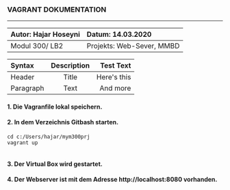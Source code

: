 ### VAGRANT DOKUMENTATION
---

|Autor: Hajar Hoseyni                     |Datum: 14.03.2020                        |
|:----------------------------------------|:----------------------------------------|
|Modul 300/ LB2                           |Projekts: Web-Sever, MMBD                |

| Syntax      | Description | Test Text     |
| :---        |    :----:   |          ---: |
| Header      | Title       | Here's this   |
| Paragraph   | Text        | And more      |

#### 1. Die Vagranfile lokal speichern. 
#### 2. In dem Verzeichnis Gitbash starten.
>   

``` 
cd c:/Users/hajar/mym300prj 
vagrant up 
 
 ```

#### 3. Der Virtual Box wird gestartet. 
#### 4. Der Webserver ist mit dem Adresse http://localhost:8080 vorhanden.

